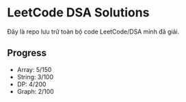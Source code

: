 # LeetCode DSA Solutions

Đây là repo lưu trữ toàn bộ code LeetCode/DSA mình đã giải.

## Progress
- Array: 5/150
- String: 3/100
- DP: 4/200
- Graph: 2/100
